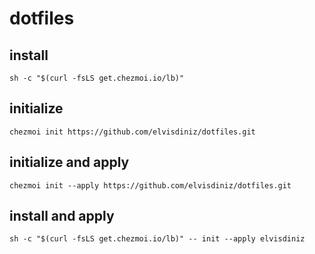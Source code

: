 # dotfiles

## install

    sh -c "$(curl -fsLS get.chezmoi.io/lb)"

## initialize

    chezmoi init https://github.com/elvisdiniz/dotfiles.git

## initialize and apply

    chezmoi init --apply https://github.com/elvisdiniz/dotfiles.git

## install and apply

    sh -c "$(curl -fsLS get.chezmoi.io/lb)" -- init --apply elvisdiniz
